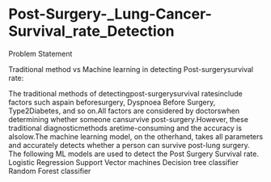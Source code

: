 # Post-Surgery-_Lung-Cancer-Survival_rate_Detection

Problem Statement 


Traditional method vs Machine learning in detecting Post-surgerysurvival rate:


The traditional methods of detectingpost-surgerysurvival ratesinclude factors such aspain beforesurgery, Dyspnoea Before Surgery, Type2Diabetes, and so on.All factors are considered by doctorswhen determining whether someone cansurvive post-surgery.However, these traditional diagnosticmethods aretime-consuming and the accuracy is alsolow.The machine learning model, on the otherhand, takes all parameters and accurately detects whether a person can survive post-lung surgery.
The following ML models are used to detect the Post Surgery Survival rate.
Logistic Regression
Support Vector machines
Decision tree classifier
Random Forest classifier
